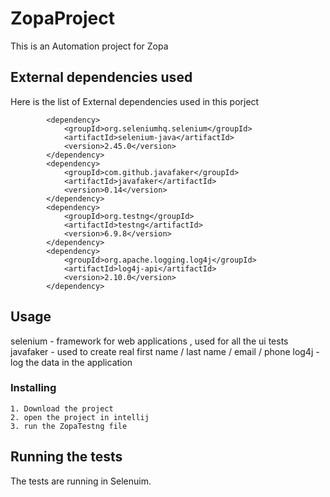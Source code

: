 # ZopaProject
 This is an Automation project for Zopa
 
## External dependencies used

Here is the list of External dependencies used in this porject 

```
        <dependency>
            <groupId>org.seleniumhq.selenium</groupId>
            <artifactId>selenium-java</artifactId>
            <version>2.45.0</version>
        </dependency>
        <dependency>
            <groupId>com.github.javafaker</groupId>
            <artifactId>javafaker</artifactId>
            <version>0.14</version>
        </dependency>
        <dependency>
            <groupId>org.testng</groupId>
            <artifactId>testng</artifactId>
            <version>6.9.8</version>
        </dependency>
        <dependency>
            <groupId>org.apache.logging.log4j</groupId>
            <artifactId>log4j-api</artifactId>
            <version>2.10.0</version>
        </dependency>
```
## Usage
selenium - framework for web applications , used for all the ui tests
javafaker - used to create real first name / last name / email / phone
log4j - log the data in the application

### Installing

```
1. Download the project
2. open the project in intellij
3. run the ZopaTestng file
```
## Running the tests

The tests are running in Selenuim.
